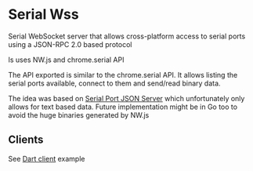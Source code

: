 # Serial Wss

Serial WebSocket server that allows cross-platform access to serial ports using a JSON-RPC 2.0 based protocol

Is uses NW.js and chrome.serial API

The API exported is similar to the chrome.serial API. It allows listing the serial
ports available, connect to them and send/read binary data.

The idea was based on [Serial Port JSON Server](https://github.com/chilipeppr/serial-port-json-server) which unfortunately
only allows for text based data. Future implementation might be in Go too to avoid the huge
binaries generated by NW.js

## Clients

See [Dart client](https://github.com/tekartik/serial_wss_client.dart) example
